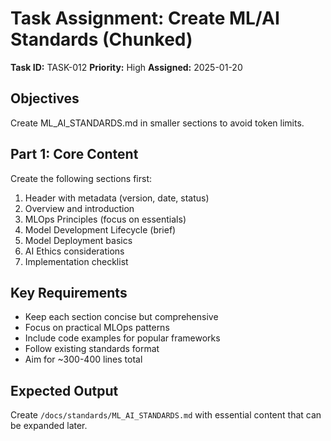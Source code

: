 # Task Assignment: Create ML/AI Standards (Chunked)

**Task ID:** TASK-012
**Priority:** High
**Assigned:** 2025-01-20

## Objectives
Create ML_AI_STANDARDS.md in smaller sections to avoid token limits.

## Part 1: Core Content
Create the following sections first:
1. Header with metadata (version, date, status)
2. Overview and introduction
3. MLOps Principles (focus on essentials)
4. Model Development Lifecycle (brief)
5. Model Deployment basics
6. AI Ethics considerations
7. Implementation checklist

## Key Requirements
- Keep each section concise but comprehensive
- Focus on practical MLOps patterns
- Include code examples for popular frameworks
- Follow existing standards format
- Aim for ~300-400 lines total

## Expected Output
Create `/docs/standards/ML_AI_STANDARDS.md` with essential content that can be expanded later.